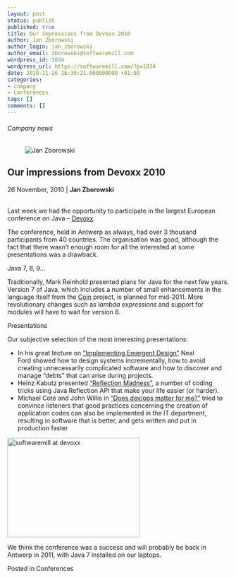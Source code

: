 ```yaml
---
layout: post
status: publish
published: true
title: Our impressions from Devoxx 2010
author: Jan Zborowski
author_login: jan_zborowski
author_email: zborowski@softwaremill.com
wordpress_id: 1034
wordpress_url: https://softwaremill.com/?p=1034
date: 2010-11-26 16:39:21.000000000 +01:00
categories:
- company
- Conferences
tags: []
comments: []
---
```


<h6>Company news</h6>
<div class="post-header clearfix">
<figure><div class="image"><img src="https://softwaremill.com/wp-content/uploads/2013/04/zborowski.jpg" alt="Jan Zborowski"></div></figure><div class="title">
<h2 class="font-dark-blue font-normal">Our impressions from Devoxx 2010</h2>26 November, 2010 | <b>Jan Zborowski</b><br><br>
</div>
</div>
<div class="post-rows"><div class="text">
<p>Last week we had the opportunity to participate in the largest European conference on Java – <a href="http://devoxx.com/" rel="nofollow">Devoxx</a>.</p>
<p>The conference, held in Antwerp as always, had over 3 thousand participants from 40 countries. The organisation was good, although the fact that there wasn’t enough room for all the interested at some presentations was a drawback.</p>
<p>Java 7, 8, 9…</p>
<p>Traditionally, Mark Reinhold presented plans for Java for the next few years. Version 7 of Java, which includes a number of small enhancements in the language itself from the <a href="http://openjdk.java.net/projects/coin/" rel="nofollow">Coin</a> project, is planned for mid-2011. More revolutionary changes such as <em>lambda expressions</em> and support for modules will have to wait for version 8.</p>
<p>Presentations</p>
<p>Our subjective selection of the most interesting presentations:</p>
<ul>
<li>In his great lecture on <a href="http://devoxx.com/display/Devoxx2K10/Implementing+Emergent+Design" rel="nofollow">“Implementing Emergent Design”</a> Neal Ford showed how to design systems incrementally, how to avoid creating unnecessarily complicated software and how to discover and manage “debts” that can arise during projects.</li>
<li>Heinz Kabutz presented <a href="http://devoxx.com/display/Devoxx2K10/Reflection+Madness" rel="nofollow">“Reflection Madness”</a>, a number of coding tricks using Java Reflection API that make your life easier (or harder).</li>
<li>Michael Coté and John Willis in <a href="http://devoxx.com/display/Devoxx2K10/Does+dev+ops+matter+for+me" rel="nofollow">“Does dev/ops matter for me?”</a> tried to convince listeners that good practices concerning the creation of application codes can also be implemented in the IT department, resulting in software that is better, and gets written and put in production faster</li>
</ul>
<p><a href="https://softwaremill.com/wp-content/uploads/2013/08/softwaremill_at_devoxx.jpg"><img class="alignnone size-medium wp-image-1035" alt="softwaremill at devoxx" src="https://softwaremill.com/wp-content/uploads/2013/08/softwaremill_at_devoxx-300x225.jpg" width="300" height="225"></a></p>
<p>We think the conference was a success and will probably be back in Antwerp in 2011, with Java 7 installed on our laptops.</p>
</div></div>
<div class="post-footer">Posted in Conferences</div>
